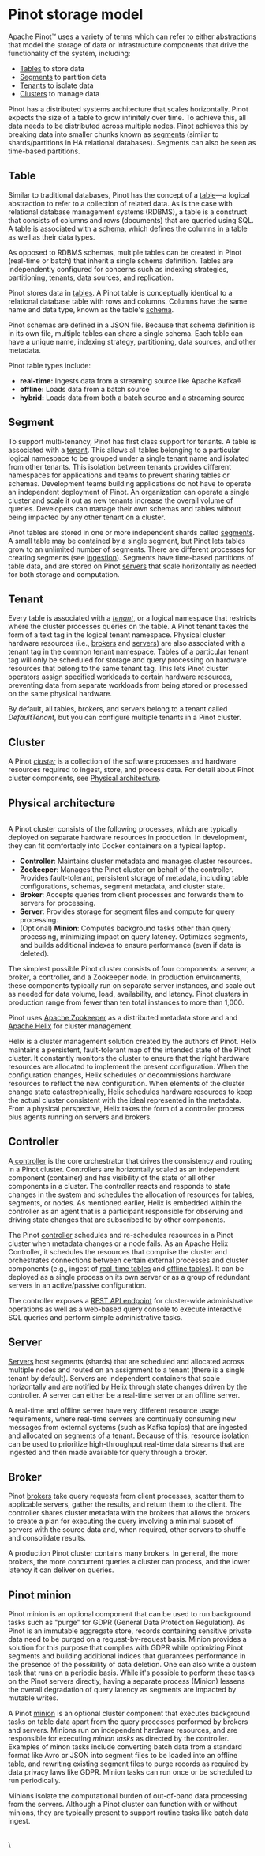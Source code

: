 # Pinot storage model

Apache Pinot™ uses a variety of terms which can refer to either abstractions that model the storage of data or infrastructure components that drive the functionality of the system, including:

* [Tables](pinot-storage-model.md#table) to store data
* [Segments](pinot-storage-model.md#segment) to partition data
* [Tenants](pinot-storage-model.md#tenant) to isolate data
* [Clusters](pinot-storage-model.md#cluster) to manage data

Pinot has a distributed systems architecture that scales horizontally. Pinot expects the size of a table to grow infinitely over time. To achieve this, all data needs to be distributed across multiple nodes. Pinot achieves this by breaking data into smaller chunks known as [segments](https://docs.pinot.apache.org/pinot-components/segment) (similar to shards/partitions in HA relational databases). Segments can also be seen as time-based partitions.

## Table

Similar to traditional databases, Pinot has the concept of a [table](https://docs.pinot.apache.org/pinot-components/table)—a logical abstraction to refer to a collection of related data. As is the case with relational database management systems (RDBMS), a table is a construct that consists of columns and rows (documents) that are queried using SQL. A table is associated with a [schema](https://docs.pinot.apache.org/pinot-components/schema), which defines the columns in a table as well as their data types.

As opposed to RDBMS schemas, multiple tables can be created in Pinot (real-time or batch) that inherit a single schema definition. Tables are independently configured for concerns such as indexing strategies, partitioning, tenants, data sources, and replication.

Pinot stores data in [tables](components/table/). A Pinot table is conceptually identical to a relational database table with rows and columns. Columns have the same name and data type, known as the table's [schema](components/table/schema.md).

Pinot schemas are defined in a JSON file. Because that schema definition is in its own file, multiple tables can share a single schema. Each table can have a unique name, indexing strategy, partitioning, data sources, and other metadata.

Pinot table types include:

* **real-time:** Ingests data from a streaming source like Apache Kafka®
* **offline:** Loads data from a batch source
* **hybrid:** Loads data from both a batch source and a streaming source

## Segment

To support multi-tenancy, Pinot has first class support for tenants. A table is associated with a [tenant](https://docs.pinot.apache.org/pinot-components/tenant). This allows all tables belonging to a particular logical namespace to be grouped under a single tenant name and isolated from other tenants. This isolation between tenants provides different namespaces for applications and teams to prevent sharing tables or schemas. Development teams building applications do not have to operate an independent deployment of Pinot. An organization can operate a single cluster and scale it out as new tenants increase the overall volume of queries. Developers can manage their own schemas and tables without being impacted by any other tenant on a cluster.

Pinot tables are stored in one or more independent shards called [segments](components/table/segment/). A small table may be contained by a single segment, but Pinot lets tables grow to an unlimited number of segments. There are different processes for creating segments (see [ingestion](../../for-developers/advanced/data-ingestion.md)). Segments have time-based partitions of table data, and are stored on Pinot [servers](components/cluster/server.md) that scale horizontally as needed for both storage and computation.

## Tenant

Every table is associated with a [_tenant_](components/cluster/tenant.md), or a logical namespace that restricts where the cluster processes queries on the table. A Pinot tenant takes the form of a text tag in the logical tenant namespace. Physical cluster hardware resources (i.e., [brokers](components/cluster/broker.md) and [servers](components/cluster/server.md)) are also associated with a tenant tag in the common tenant namespace. Tables of a particular tenant tag will only be scheduled for storage and query processing on hardware resources that belong to the same tenant tag. This lets Pinot cluster operators assign specified workloads to certain hardware resources, preventing data from separate workloads from being stored or processed on the same physical hardware.

By default, all tables, brokers, and servers belong to a tenant called _DefaultTenant_, but you can configure multiple tenants in a Pinot cluster.

## Cluster

A Pinot [_cluster_](components/cluster/) is a collection of the software processes and hardware resources required to ingest, store, and process data. For detail about Pinot cluster components, see [Physical architecture](pinot-storage-model.md#physical-architecture).

## Physical architecture

<figure><img src="../../.gitbook/assets/image.png" alt=""><figcaption></figcaption></figure>

A Pinot cluster consists of the following processes, which are typically deployed on separate hardware resources in production. In development, they can fit comfortably into Docker containers on a typical laptop.

* **Controller**: Maintains cluster metadata and manages cluster resources.
* **Zookeeper**: Manages the Pinot cluster on behalf of the controller. Provides fault-tolerant, persistent storage of metadata, including table configurations, schemas, segment metadata, and cluster state.
* **Broker**: Accepts queries from client processes and forwards them to servers for processing.
* **Server**: Provides storage for segment files and compute for query processing.
* (Optional) **Minion**: Computes background tasks other than query processing, minimizing impact on query latency. Optimizes segments, and builds additional indexes to ensure performance (even if data is deleted).

The simplest possible Pinot cluster consists of four components: a server, a broker, a controller, and a Zookeeper node. In production environments, these components typically run on separate server instances, and scale out as needed for data volume, load, availability, and latency. Pinot clusters in production range from fewer than ten total instances to more than 1,000.

Pinot uses [Apache Zookeeper](https://zookeeper.apache.org/) as a distributed metadata store and and [Apache Helix](http://helix.apache.org/) for cluster management.

Helix is a cluster management solution created by the authors of Pinot. Helix maintains a persistent, fault-tolerant map of the intended state of the Pinot cluster. It constantly monitors the cluster to ensure that the right hardware resources are allocated to implement the present configuration. When the configuration changes, Helix schedules or decommissions hardware resources to reflect the new configuration. When elements of the cluster change state catastrophically, Helix schedules hardware resources to keep the actual cluster consistent with the ideal represented in the metadata. From a physical perspective, Helix takes the form of a controller process plus agents running on servers and brokers.

## Controller

A[ controller](https://docs.pinot.apache.org/pinot-components/controller) is the core orchestrator that drives the consistency and routing in a Pinot cluster. Controllers are horizontally scaled as an independent component (container) and has visibility of the state of all other components in a cluster. The controller reacts and responds to state changes in the system and schedules the allocation of resources for tables, segments, or nodes. As mentioned earlier, Helix is embedded within the controller as an agent that is a participant responsible for observing and driving state changes that are subscribed to by other components.

The Pinot [controller](components/cluster/controller.md) schedules and re-schedules resources in a Pinot cluster when metadata changes or a node fails. As an Apache Helix Controller, it schedules the resources that comprise the cluster and orchestrates connections between certain external processes and cluster components (e.g., ingest of [real-time tables](../data-import/pinot-stream-ingestion/) and [offline tables](../data-import/batch-ingestion/)). It can be deployed as a single process on its own server or as a group of redundant servers in an active/passive configuration.

The controller exposes a [REST API endpoint](https://github.com/pinot-contrib/pinot-docs/blob/latest/users/api/controller-api-reference/README.md) for cluster-wide administrative operations as well as a web-based query console to execute interactive SQL queries and perform simple administrative tasks.

## Server

[Servers](https://docs.pinot.apache.org/pinot-components/server) host segments (shards) that are scheduled and allocated across multiple nodes and routed on an assignment to a tenant (there is a single tenant by default). Servers are independent containers that scale horizontally and are notified by Helix through state changes driven by the controller. A server can either be a real-time server or an offline server.

A real-time and offline server have very different resource usage requirements, where real-time servers are continually consuming new messages from external systems (such as Kafka topics) that are ingested and allocated on segments of a tenant. Because of this, resource isolation can be used to prioritize high-throughput real-time data streams that are ingested and then made available for query through a broker.

## Broker

Pinot [brokers](components/cluster/broker.md) take query requests from client processes, scatter them to applicable servers, gather the results, and return them to the client. The controller shares cluster metadata with the brokers that allows the brokers to create a plan for executing the query involving a minimal subset of servers with the source data and, when required, other servers to shuffle and consolidate results.

A production Pinot cluster contains many brokers. In general, the more brokers, the more concurrent queries a cluster can process, and the lower latency it can deliver on queries.

## Pinot minion

Pinot minion is an optional component that can be used to run background tasks such as "purge" for GDPR (General Data Protection Regulation). As Pinot is an immutable aggregate store, records containing sensitive private data need to be purged on a request-by-request basis. Minion provides a solution for this purpose that complies with GDPR while optimizing Pinot segments and building additional indices that guarantees performance in the presence of the possibility of data deletion. One can also write a custom task that runs on a periodic basis. While it's possible to perform these tasks on the Pinot servers directly, having a separate process (Minion) lessens the overall degradation of query latency as segments are impacted by mutable writes.

A Pinot [minion](components/cluster/minion.md) is an optional cluster component that executes background tasks on table data apart from the query processes performed by brokers and servers. Minions run on independent hardware resources, and are responsible for executing _minion tasks_ as directed by the controller. Examples of minon tasks include converting batch data from a standard format like Avro or JSON into segment files to be loaded into an offline table, and rewriting existing segment files to purge records as required by data privacy laws like GDPR. Minion tasks can run once or be scheduled to run periodically.

Minions isolate the computational burden of out-of-band data processing from the servers. Although a Pinot cluster can function with or without minions, they are typically present to support routine tasks like batch data ingest.

\
\\
